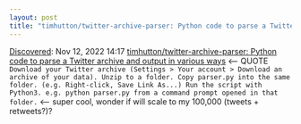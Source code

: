 ```yaml
---
layout: post
title: "timhutton/twitter-archive-parser: Python code to parse a Twitter archive and output in various ways"
---
```

[Discovered](http://rolandtanglao.com/2020/07/29/p1-blogthis-checkvist-list-links-to-blog/): Nov 12, 2022 14:17 [timhutton/twitter-archive-parser: Python code to parse a Twitter archive and output in various ways](https://github.com/timhutton/twitter-archive-parser) <-- QUOTE `Download your Twitter archive (Settings > Your account > Download an archive of your data).
Unzip to a folder.
Copy parser.py into the same folder. (e.g. Right-click, Save Link As...)
Run the script with Python3. e.g. python parser.py from a command prompt opened in that folder.` <-- super cool, wonder if will scale to my 100,000 (tweets + retweets?)?
